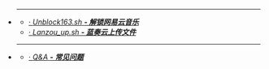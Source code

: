 - ****  
   - [· *Unblock163.sh* ***- 解锁网易云音乐***](../md/unblock163.md)
   - [· *Lanzou_up.sh* ***- 蓝奏云上传文件***](../md/lanzou_up.md)
- ****  
   - [· *Q&A* ***- 常见问题***](../md/qa.md)
